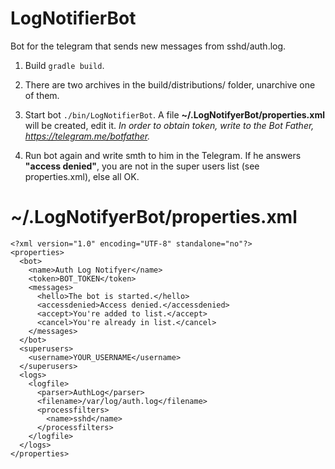 # LogNotifierBot
Bot for the telegram that sends new messages from sshd/auth.log. 

1. Build `gradle build`.
2. There are two archives in the build/distributions/ folder, unarchive one of them.
3. Start bot `./bin/LogNotifierBot`. A file **~/.LogNotifyerBot/properties.xml** will be created, edit it.
*In order to obtain token, write to the Bot Father, https://telegram.me/botfather.*

2. Run bot again and write smth to him in the Telegram.
If he answers **"access denied"**, you are not in the super users list (see properties.xml), else all OK.

# ~/.LogNotifyerBot/properties.xml
```
<?xml version="1.0" encoding="UTF-8" standalone="no"?>
<properties>
  <bot>
    <name>Auth Log Notifyer</name>
    <token>BOT_TOKEN</token>
    <messages>
      <hello>The bot is started.</hello>
      <accessdenied>Access denied.</accessdenied>
      <accept>You're added to list.</accept>
      <cancel>You're already in list.</cancel>
    </messages>
  </bot>
  <superusers>
    <username>YOUR_USERNAME</username>
  </superusers>
  <logs>
    <logfile>
      <parser>AuthLog</parser>
      <filename>/var/log/auth.log</filename>
      <processfilters>
        <name>sshd</name>
      </processfilters>
    </logfile>
  </logs>
</properties>
```
